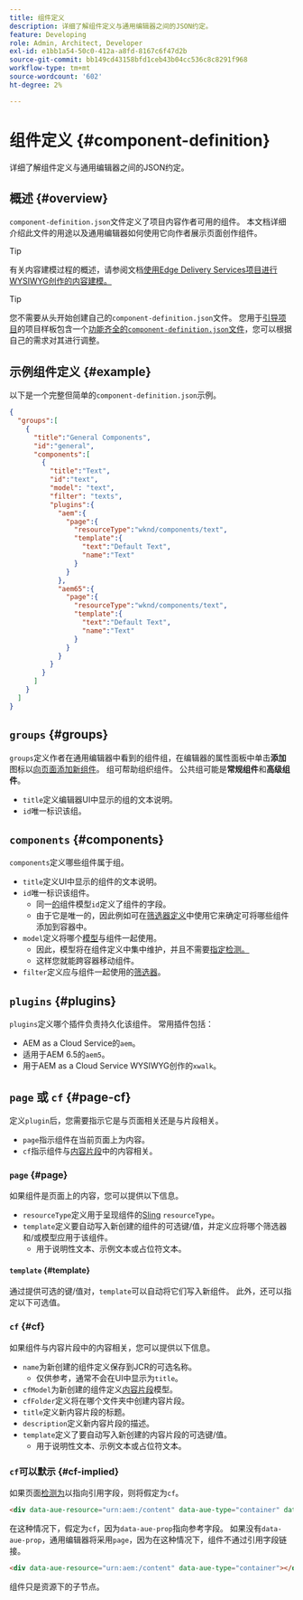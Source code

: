 ```yaml
---
title: 组件定义
description: 详细了解组件定义与通用编辑器之间的JSON约定。
feature: Developing
role: Admin, Architect, Developer
exl-id: e1bb1a54-50c0-412a-a8fd-8167c6f47d2b
source-git-commit: bb149cd43158bfd1ceb43b04cc536c8c8291f968
workflow-type: tm+mt
source-wordcount: '602'
ht-degree: 2%

---
```


# 组件定义 {#component-definition}

详细了解组件定义与通用编辑器之间的JSON约定。

## 概述 {#overview}

`component-definition.json`文件定义了项目内容作者可用的组件。 本文档详细介绍此文件的用途以及通用编辑器如何使用它向作者展示页面创作组件。

>[!TIP]
>
>有关内容建模过程的概述，请参阅文档[使用Edge Delivery Services项目进行WYSIWYG创作的内容建模。](https://www.aem.live/developer/component-model-definitions)

>[!TIP]
>
>您不需要从头开始创建自己的`component-definition.json`文件。 您用于[引导项目](https://www.aem.live/developer/ue-tutorial)的项目样板包含一个[功能齐全的`component-definition.json`文件](https://github.com/adobe-rnd/aem-boilerplate-xwalk/blob/main/component-definition.json)，您可以根据自己的需求对其进行调整。

## 示例组件定义 {#example}

以下是一个完整但简单的`component-definition.json`示例。

```json
{
  "groups":[
    {
      "title":"General Components",
      "id":"general",
      "components":[
        {
          "title":"Text",
          "id":"text",
          "model": "text",
          "filter": "texts",
          "plugins":{
            "aem":{
              "page":{
                "resourceType":"wknd/components/text",
                "template":{
                  "text":"Default Text",
                  "name":"Text"
                }
              }
            },
            "aem65":{
              "page":{
                "resourceType":"wknd/components/text",
                "template":{
                  "text":"Default Text",
                  "name":"Text"
                }
              }
            }
          }
        }
      ]
    }
  ]
}
```

## `groups` {#groups}

`groups`定义作者在通用编辑器中看到的组件组，在编辑器的属性面板中单击&#x200B;**添加**&#x200B;图标以[向页面添加新组件](/help/sites-cloud/authoring/universal-editor/authoring.md#adding-components)。 组可帮助组织组件。 公共组可能是&#x200B;**常规组件**&#x200B;和&#x200B;**高级组件**。

* `title`定义编辑器UI中显示的组的文本说明。
* `id`唯一标识该组。

## `components` {#components}

`components`定义哪些组件属于组。

* `title`定义UI中显示的组件的文本说明。
* `id`唯一标识该组件。
   * 同一[的](/help/implementing/universal-editor/field-types.md#model-structure)组件模型`id`定义了组件的字段。
   * 由于它是唯一的，因此例如可在[筛选器定义](/help/implementing/universal-editor/filtering.md)中使用它来确定可将哪些组件添加到容器中。
* `model`定义将哪个[模型](/help/implementing/universal-editor/field-types.md#model-structure)与组件一起使用。
   * 因此，模型将在组件定义中集中维护，并且不需要[指定检测。](/help/implementing/universal-editor/field-types.md#instrumentation)
   * 这样您就能跨容器移动组件。
* `filter`定义应与组件一起使用的[筛选器](/help/implementing/universal-editor/filtering.md)。

## `plugins` {#plugins}

`plugins`定义哪个插件负责持久化该组件。 常用插件包括：

* AEM as a Cloud Service的`aem`。
* 适用于AEM 6.5的`aem5`。
* 用于AEM as a Cloud Service WYSIWYG创作的`xwalk`。

## `page` 或 `cf` {#page-cf}

定义`plugin`后，您需要指示它是与页面相关还是与片段相关。

* `page`指示组件在当前页面上为内容。
* `cf`指示组件与[内容片段](/help/assets/content-fragments/content-fragments.md)中的内容相关。

### `page` {#page}

如果组件是页面上的内容，您可以提供以下信息。

* `resourceType`定义用于呈现组件的[Sling](/help/implementing/developing/introduction/sling-cheatsheet.md) `resourceType`。
* `template`定义要自动写入新创建的组件的可选键/值，并定义应将哪个筛选器和/或模型应用于该组件。
   * 用于说明性文本、示例文本或占位符文本。

#### `template` {#template}

通过提供可选的键/值对，`template`可以自动将它们写入新组件。 此外，还可以指定以下可选值。

### `cf` {#cf}

如果组件与内容片段中的内容相关，您可以提供以下信息。

* `name`为新创建的组件定义保存到JCR的可选名称。
   * 仅供参考，通常不会在UI中显示为`title`。
* `cfModel`为新创建的组件定义[内容片段](/help/assets/content-fragments/content-fragments-models.md)模型。
* `cfFolder`定义将在哪个文件夹中创建内容片段。
* `title`定义新内容片段的标题。
* `description`定义新内容片段的描述。
* `template`定义了要自动写入新创建的内容片段的可选键/值。
   * 用于说明性文本、示例文本或占位符文本。

### `cf`可以默示 {#cf-implied}

如果页面[检测为](/help/implementing/universal-editor/getting-started.md#instrument-page)以指向引用字段，则将假定为`cf`。

```html
<div data-aue-resource="urn:aem:/content" data-aue-type="container" data-aue-prop="field"></div>
```

在这种情况下，假定为`cf`，因为`data-aue-prop`指向参考字段。 如果没有`data-aue-prop`，通用编辑器将采用`page`，因为在这种情况下，组件不通过引用字段链接。

```html
<div data-aue-resource="urn:aem:/content" data-aue-type="container"></div>
```

组件只是资源下的子节点。
